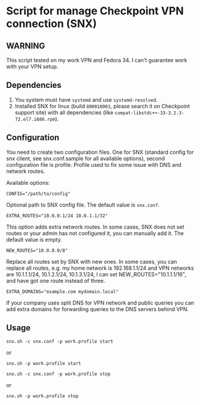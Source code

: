 # Script for manage Checkpoint VPN connection (SNX)

## WARNING

This script tested on my work VPN and Fedora 34. I can't guarantee work with your VPN setup.

## Dependencies
1. You system must have `systemd` and use `systemd-resolved`.
2. Installed SNX for linux (build `800010003`, please search it on Checkpoint support site) with all dependencies (like `compat-libstdc++-33-3.2.3-72.el7.i686.rpm`).

## Configuration

You need to create two configuration files. One for SNX (standard config for snx client, see snx.conf.sample for all available options), second configuration file is profile. Profile used to fix some issue with DNS and network routes.

Available options:

```
CONFIG="/path/to/config"
```
Optional path to SNX config file. The default value is `snx.conf`.

```
EXTRA_ROUTES="10.0.0.1/24 10.0.1.1/32"
```
This option adds extra network routes. In some cases, SNX does not set routes or your admin has not configured it, you can manually add it. The default value is empty.

```
NEW_ROUTES="10.0.0.0/8"
```
Replace all routes set by SNX with new ones. In some cases, you can replace all routes, e.g. my home network is 192.168.1.1/24 and VPN networks are 10.1.1.1/24, 10.1.2.1/24, 10.1.3.1/24, I can set NEW_ROUTES="10.1.1.1/16", and have got one route instead of three.

```
EXTRA_DOMAINS="example.com mydomain.local"
```
If your company uses split DNS for VPN network and public queries you can add extra domains for forwarding queries to the DNS servers behind VPN.

## Usage

```
snx.sh -c snx.conf -p work.profile start
```

or 

```
snx.sh -p work.profile start
```

```
snx.sh -c snx.conf -p work.profile stop
```

or

```
snx.sh -p work.profile stop
```
